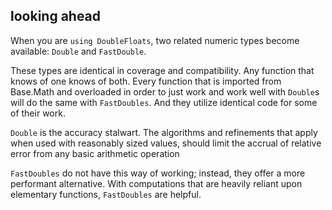 

## looking ahead

When you are `using DoubleFloats`, two related numeric types become available: `Double` and `FastDouble`.

These types are identical in coverage and compatibility. Any function that knows of one knows of both.
Every function that is imported from Base.Math and overloaded in order to just work and work well with
`Double`s will do the same with `FastDoubles`.  And they utilize identical code for some of their work.


`Double` is the accuracy stalwart.  The algorithms and refinements that apply when used with reasonably
sized values, should limit the accrual of relative error from any basic arithmetic operation 

`FastDoubles` do not have this way of working; instead, they offer a more performant alternative.
With computations that are heavily reliant upon elementary functions, `FastDoubles` are helpful.

